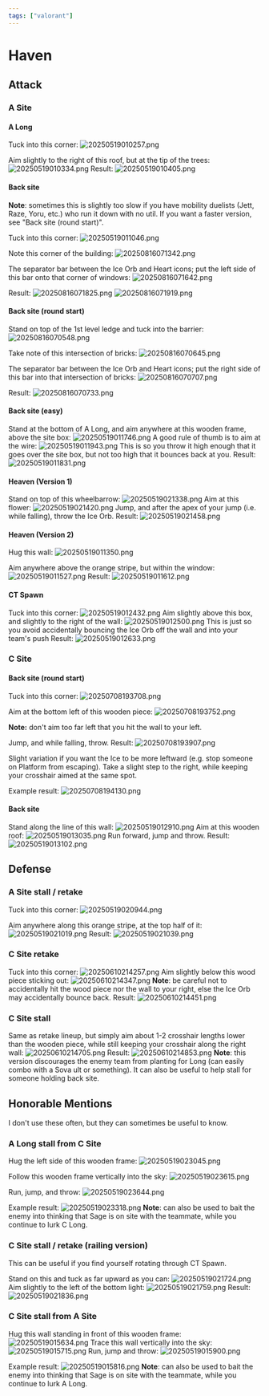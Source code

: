 ```yaml
---
tags: ["valorant"]
---
```


# Haven

## Attack

### A Site

#### A Long

Tuck into this corner:
![20250519010257.png](/screenshots/20250519010257.png)

Aim slightly to the right of this roof, but at the tip of the trees:
![20250519010334.png](/screenshots/20250519010334.png)
Result:
![20250519010405.png](/screenshots/20250519010405.png)

#### Back site

**Note**: sometimes this is slightly too slow if you have mobility duelists (Jett, Raze, Yoru, etc.) who run it down with no util. If you want a faster version, see "Back site (round start)".

Tuck into this corner:
![20250519011046.png](/screenshots/20250519011046.png)

Note this corner of the building:
![20250816071342.png](/screenshots/20250816071342.png)

The separator bar between the Ice Orb and Heart icons; put the left side of this bar onto that corner of windows:
![20250816071642.png](/screenshots/20250816071642.png)

Result:
![20250816071825.png](/screenshots/20250816071825.png)
![20250816071919.png](/screenshots/20250816071919.png)

#### Back site (round start)

Stand on top of the 1st level ledge and tuck into the barrier:
![20250816070548.png](/screenshots/20250816070548.png)

Take note of this intersection of bricks:
![20250816070645.png](/screenshots/20250816070645.png)

The separator bar between the Ice Orb and Heart icons; put the right side of this bar into that intersection of bricks:
![20250816070707.png](/screenshots/20250816070707.png)

Result:
![20250816070733.png](/screenshots/20250816070733.png)

#### Back site (easy)

Stand at the bottom of A Long, and aim anywhere at this wooden frame, above the site box:
![20250519011746.png](/screenshots/20250519011746.png)
A good rule of thumb is to aim at the wire:
![20250519011943.png](/screenshots/20250519011943.png)
This is so you throw it high enough that it goes over the site box, but not too high that it bounces back at you.
Result:
![20250519011831.png](/screenshots/20250519011831.png)

#### Heaven (Version 1)

Stand on top of this wheelbarrow:
![20250519021338.png](/screenshots/20250519021338.png)
Aim at this flower:
![20250519021420.png](/screenshots/20250519021420.png)
Jump, and after the apex of your jump (i.e. while falling), throw the Ice Orb.
Result:
![20250519021458.png](/screenshots/20250519021458.png)

#### Heaven (Version 2)

Hug this wall:
![20250519011350.png](/screenshots/20250519011350.png)

Aim anywhere above the orange stripe, but within the window:
![20250519011527.png](/screenshots/20250519011527.png)
Result:
![20250519011612.png](/screenshots/20250519011612.png)

#### CT Spawn

Tuck into this corner:
![20250519012432.png](/screenshots/20250519012432.png)
Aim slightly above this box, and slightly to the right of the wall:
![20250519012500.png](/screenshots/20250519012500.png)
This is just so you avoid accidentally bouncing the Ice Orb off the wall and into your team's push
Result:
![20250519012633.png](/screenshots/20250519012633.png)

### C Site

#### Back site (round start)

Tuck into this corner:
![20250708193708.png](/screenshots/20250708193708.png)

Aim at the bottom left of this wooden piece:
![20250708193752.png](/screenshots/20250708193752.png)

**Note:** don't aim too far left that you hit the wall to your left.

Jump, and while falling, throw.
Result:
![20250708193907.png](/screenshots/20250708193907.png)

Slight variation if you want the Ice to be more leftward (e.g. stop someone on Platform from escaping). Take a slight step to the right, while keeping your crosshair aimed at the same spot.

Example result:
![20250708194130.png](/screenshots/20250708194130.png)

#### Back site

Stand along the line of this wall:
![20250519012910.png](/screenshots/20250519012910.png)
Aim at this wooden roof:
![20250519013035.png](/screenshots/20250519013035.png)
Run forward, jump and throw.
Result:
![20250519013102.png](/screenshots/20250519013102.png)

## Defense

### A Site stall / retake

Tuck into this corner:
![20250519020944.png](/screenshots/20250519020944.png)

Aim anywhere along this orange stripe, at the top half of it:
![20250519021019.png](/screenshots/20250519021019.png)
Result:
![20250519021039.png](/screenshots/20250519021039.png)

### C Site retake

Tuck into this corner:
![20250610214257.png](/screenshots/20250610214257.png)
Aim slightly below this wood piece sticking out:
![20250610214347.png](/screenshots/20250610214347.png)
**Note**: be careful not to accidentally hit the wood piece nor the wall to your right, else the Ice Orb may accidentally bounce back.
Result:
![20250610214451.png](/screenshots/20250610214451.png)

### C Site stall

Same as retake lineup, but simply aim about 1-2 crosshair lengths lower than the wooden piece, while still keeping your crosshair along the right wall:
![20250610214705.png](/screenshots/20250610214705.png)
Result:
![20250610214853.png](/screenshots/20250610214853.png)
**Note**: this version discourages the enemy team from planting for Long (can easily combo with a Sova ult or something). It can also be useful to help stall for someone holding back site.

## Honorable Mentions

I don't use these often, but they can sometimes be useful to know.

### A Long stall from C Site

Hug the left side of this wooden frame:
![20250519023045.png](/screenshots/20250519023045.png)

Follow this wooden frame vertically into the sky:
![20250519023615.png](/screenshots/20250519023615.png)

Run, jump, and throw:
![20250519023644.png](/screenshots/20250519023644.png)

Example result:
![20250519023318.png](/screenshots/20250519023318.png)
**Note**: can also be used to bait the enemy into thinking that Sage is on site with the teammate, while you continue to lurk C Long.

### C Site stall / retake (railing version)

This can be useful if you find yourself rotating through CT Spawn.

Stand on this and tuck as far upward as you can:
![20250519021724.png](/screenshots/20250519021724.png)
Aim slightly to the left of the bottom light:
![20250519021759.png](/screenshots/20250519021759.png)
Result:
![20250519021836.png](/screenshots/20250519021836.png)

### C Site stall from A Site

Hug this wall standing in front of this wooden frame:
![20250519015634.png](/screenshots/20250519015634.png)
Trace this wall vertically into the sky:
![20250519015715.png](/screenshots/20250519015715.png)
Run, jump and throw:
![20250519015900.png](/screenshots/20250519015900.png)

Example result:
![20250519015816.png](/screenshots/20250519015816.png)
**Note**: can also be used to bait the enemy into thinking that Sage is on site with the teammate, while you continue to lurk A Long.
